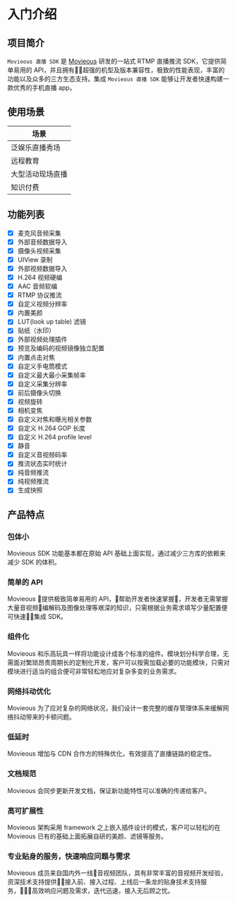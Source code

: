 # 入门介绍

## 项目简介

`Movieous 直播 SDK` 是 [Movieous](https://movieous.cn/) 研发的一站式 RTMP 直播推流 SDK，它提供简单易用的 API，并且拥有超强的机型及版本兼容性，极致的性能表现，丰富的功能以及众多的三方生态支持。集成 `Movieous 直播 SDK` 能够让开发者快速构建一款优秀的手机直播 app。

## 使用场景

| 场景 |
| - |
| 泛娱乐直播秀场 |
| 远程教育 |
| 大型活动现场直播 |
| 知识付费 |

## 功能列表

- [x] 麦克风音频采集
- [x] 外部音频数据导入
- [x] 摄像头视频采集
- [x] UIView 录制
- [x] 外部视频数据导入
- [x] H.264 视频硬编
- [x] AAC 音频软编
- [x] RTMP 协议推流
- [x] 自定义视频分辨率
- [x] 内置美颜
- [x] LUT(look up table) 滤镜
- [x] 贴纸（水印）
- [x] 外部视频处理插件
- [x] 预览及编码的视频镜像独立配置
- [x] 内置点击对焦
- [x] 自定义手电筒模式
- [x] 自定义最大最小采集帧率
- [x] 自定义采集分辨率
- [x] 前后摄像头切换
- [x] 视频旋转
- [x] 相机变焦
- [x] 自定义对焦和曝光相关参数
- [x] 自定义 H.264 GOP 长度
- [x] 自定义 H.264 profile level
- [x] 静音
- [x] 自定义音视频码率
- [x] 推流状态实时统计
- [x] 纯音频推流
- [x] 纯视频推流
- [x] 生成快照

## 产品特点

### 包体小

Movieous SDK 功能基本都在原始 API 基础上面实现，通过减少三方库的依赖来减少 SDK 的体积。 

### 简单的 API

Movieous 提供极致简单易用的 API，帮助开发者快速掌握，开发者无需掌握大量音视频编解码及图像处理等艰深的知识，只需根据业务需求填写少量配置便可快速集成 SDK。

### 组件化

Movieous 和乐高玩具一样将功能设计成各个标准的组件。模块划分科学合理，无需面对繁琐昂贵周期长的定制化开发，客户可以按需加载必要的功能模块，只需对模块进行适当的组合便可非常轻松地应对复杂多变的业务需求。

### 网络抖动优化

Movieous 为了应对复杂的网络状况，我们设计一套完整的缓存管理体系来缓解网络抖动带来的卡顿问题。

### 低延时

Movieous 增加与 CDN 合作方的特殊优化，有效提高了直播链路的稳定性。

### 文档规范

Movieous 会同步更新开发文档，保证新功能特性可以准确的传递给客户。

### 高可扩展性

Movieous 架构采用 framework 之上嵌入插件设计的模式，客户可以轻松的在 Movieous 已有的基础上面拓展自研的美颜、滤镜等服务。

### 专业贴身的服务，快速响应问题与需求

Movieous 成员来自国内外一线音视频团队，具有非常丰富的音视频开发经验，资深技术支持提供接入前、接入过程、上线后一条龙的贴身技术支持服务，高效响应问题及需求，迭代迅速，接入无后顾之忧。
